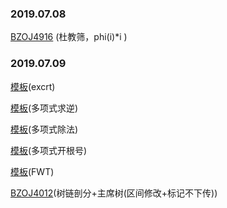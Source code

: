 ### 2019.07.08

[BZOJ4916](https://www.lydsy.com/JudgeOnline/problem.php?id=4916) (杜教筛，phi(i)*i )

### 2019.07.09

[模板](<https://www.luogu.org/problemnew/show/P4777>)(excrt)

[模板](<https://www.luogu.org/problemnew/show/P4238>)(多项式求逆)

[模板](<https://www.luogu.org/problemnew/show/P4512>)(多项式除法)

[模板](<https://www.luogu.org/problemnew/show/P5205>)(多项式开根号)

[模板](<https://www.luogu.org/problemnew/show/P4717>)(FWT)

[BZOJ4012](<https://www.lydsy.com/JudgeOnline/problem.php?id=4012>)(树链剖分+主席树(区间修改+标记不下传))

